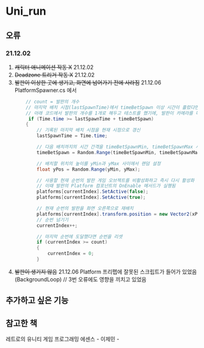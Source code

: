 # Uni_run

## 오류

### 21.12.02 
1. ~~캐릭터 애니메이션 작동 X~~ 21.12.02
2. ~~Deadzone 트리거 작동 X~~ 21.12.02
3. ~~발판이 이상한 곳에 생기고, 화면에 넘어가기 전에 사라짐~~ 21.12.06
    PlatformSpawner.cs 에서 
    ```C#
        // count = 발판의 개수
        // 마지막 배치 시점(lastSpawnTime)에서 timeBetSpawn 이상 시간이 흘렀다면 인덱스를 증가시켜, 다음 인덱스의 발판을 지정 위치로 이동시키는 코드
        // 아래 코드에서 발판의 개수를 1개로 해두고 테스트를 했기에, 발판이 카메라를 다 지나가기도 전에 지정된 위치로 이동하게 된것
         if (Time.time >= lastSpawnTime + timeBetSpawn)
        {
            // 기록된 마지막 배치 시점을 현재 시점으로 갱신
            lastSpawnTime = Time.time;

            // 다음 배치까지의 시간 간격을 timeBetSpawnMin, timeBetSpawnMax 사이에서 랜덤 설정
            timeBetSpawn = Random.Range(timeBetSpawnMin, timeBetSpawnMax);

            // 배치할 위치의 높이를 yMin과 yMax 사이에서 랜덤 설정
            float yPos = Random.Range(yMin, yMax);

            // 사용할 현재 순번의 발판 게임 오브젝트를 비활성화하고 즉시 다시 활성화
            // 이때 발판의 Platform 컴포넌트의 OnEnable 메서드가 실행됨
            platforms[currentIndex].SetActive(false);
            platforms[currentIndex].SetActive(true);

            // 현재 순번의 발판을 화면 오른쪽으로 재배치
            platforms[currentIndex].transform.position = new Vector2(xPos, yPos);
            // 순번 넘기기
            currentIndex++;

            // 마지막 순번에 도달했다면 순번을 리셋
            if (currentIndex >= count)
            {
                currentIndex = 0;
            }
    ```
4. ~~발판이 생기지 않음~~ 21.12.06
    Platform 프리펩에 잘못된 스크립트가 들어가 있었음 (BackgroundLoop) // 3번 오류에도 영향을 끼치고 있었음
    
## 추가하고 싶은 기능

## 참고한 책
레트로의 유니티 게임 프로그래밍 에센스 - 이제민 - 
